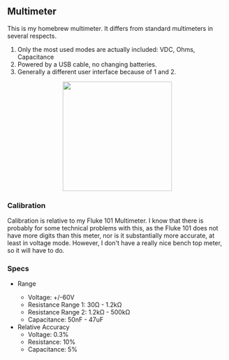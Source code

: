 <h2>Multimeter</h2>
<p>
This is my homebrew multimeter. It differs from standard multimeters in several
respects. 
</p>
<ol>
<li>Only the most used modes are actually included: VDC, Ohms, Capacitance</li>
<li>Powered by a USB cable, no changing batteries.</li> 
<li>Generally a different user interface because of 1 and 2.</li>
</ol>
<p align="center">
<img src=./pictures/rev2_PCB.JPG width=250></img>
</p>
<h3>Calibration</h3>
<p>
Calibration is relative to my Fluke 101 Multimeter. I know that there
is probably for some technical problems with this, as the Fluke 101 does
not have more digits than this meter, nor is it substantially more
 accurate, at least in
voltage mode. However, I don't have a really nice bench top meter, so it 
will have to do. 
</p>
<h3>Specs</h3>
<ul>
<li>Range</li>
<ul>
<li>Voltage: +/-60V</li>
<li>Resistance Range 1: 30Ω - 1.2kΩ</li>
<li>Resistance Range 2: 1.2kΩ - 500kΩ</li>
<li>Capacitance: 50nF - 47uF </li>
</ul>
<li>
Relative Accuracy
<ul>
<li> Voltage: 0.3% </li> 
<li> Resistance: 10% </li>
<li> Capacitance: 5% </li>
</ul>
</ul>
